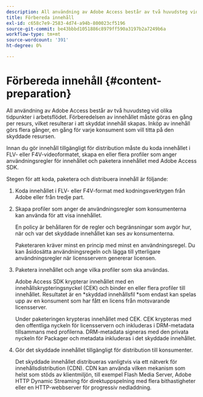 ```yaml
---
description: All användning av Adobe Access består av två huvudsteg vid olika tidpunkter i arbetsflödet. Förberedelsen av innehållet måste göras en gång per resurs, vilket resulterar i att skyddat innehåll skapas. Inköp av innehåll görs flera gånger, en gång för varje konsument som vill titta på den skyddade resursen.
title: Förbereda innehåll
exl-id: c658c7e9-2583-4d74-a94b-800023cf5196
source-git-commit: be43bbbd1051886c8979ff590a3197b2a7249b6a
workflow-type: tm+mt
source-wordcount: '391'
ht-degree: 0%

---
```


# Förbereda innehåll {#content-preparation}

All användning av Adobe Access består av två huvudsteg vid olika tidpunkter i arbetsflödet. Förberedelsen av innehållet måste göras en gång per resurs, vilket resulterar i att skyddat innehåll skapas. Inköp av innehåll görs flera gånger, en gång för varje konsument som vill titta på den skyddade resursen.

Innan du gör innehåll tillgängligt för distribution måste du koda innehållet i FLV- eller F4V-videoformatet, skapa en eller flera profiler som anger användningsregler för innehållet och paketera innehållet med Adobe Access SDK.

Stegen för att koda, paketera och distribuera innehåll är följande:

1. Koda innehållet i FLV- eller F4V-format med kodningsverktygen från Adobe eller från tredje part.
1. Skapa profiler som anger de användningsregler som konsumenterna kan använda för att visa innehållet.

   En policy är behållaren för de regler och begränsningar som avgör hur, när och var det skyddade innehållet kan ses av konsumenterna.

   Paketeraren kräver minst en princip med minst en användningsregel. Du kan åsidosätta användningsregeln och lägga till ytterligare användningsregler när licensservern genererar licensen.

1. Paketera innehållet och ange vilka profiler som ska användas.

   Adobe Access SDK krypterar innehållet med en innehållskrypteringsnyckel (CEK) och binder en eller flera profiler till innehållet. Resultatet är en *skyddad innehållsfil *som endast kan spelas upp av en konsument som har fått en licens från motsvarande licensserver.

   Under paketeringen krypteras innehållet med CEK. CEK krypteras med den offentliga nyckeln för licensservern och inkluderas i DRM-metadata tillsammans med profilerna. DRM-metadata signeras med den privata nyckeln för Packager och metadata inkluderas i det skyddade innehållet.

1. Gör det skyddade innehållet tillgängligt för distribution till konsumenter.

   Det skyddade innehållet distribueras vanligtvis via ett nätverk för innehållsdistribution (CDN). CDN kan använda vilken mekanism som helst som stöds av klientmiljön, till exempel Flash Media Server, Adobe HTTP Dynamic Streaming för direktuppspelning med flera bithastigheter eller en HTTP-webbserver för progressiv nedladdning.

